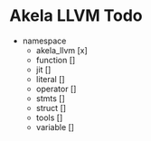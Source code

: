 # Akela LLVM Todo
* namespace
  * akela_llvm [x]
  * function []
  * jit []
  * literal []
  * operator []
  * stmts []
  * struct []
  * tools []
  * variable []